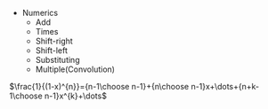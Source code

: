 - Numerics
	- Add
	- Times
	- Shift-right
	- Shift-left
	- Substituting
	- Multiple(Convolution)

$\frac{1}{(1-x)^{n}}={n-1\choose n-1}+{n\choose n-1}x+\dots+{n+k-1\choose n-1}x^{k}+\dots$
